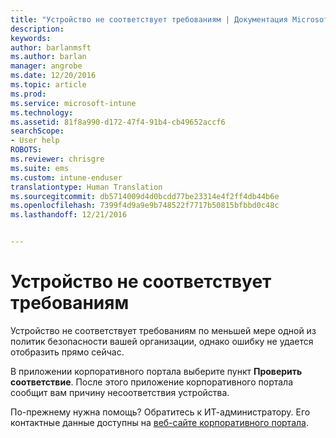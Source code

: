 ```yaml
---
title: "Устройство не соответствует требованиям | Документация Microsoft"
description: 
keywords: 
author: barlanmsft
ms.author: barlan
manager: angrobe
ms.date: 12/20/2016
ms.topic: article
ms.prod: 
ms.service: microsoft-intune
ms.technology: 
ms.assetid: 81f8a990-d172-47f4-91b4-cb49652accf6
searchScope:
- User help
ROBOTS: 
ms.reviewer: chrisgre
ms.suite: ems
ms.custom: intune-enduser
translationtype: Human Translation
ms.sourcegitcommit: db5714009d4d0bcdd77be23314e4f2ff4db44b6e
ms.openlocfilehash: 7399f4d9a9e9b748522f7717b50815bfbbd0c48c
ms.lasthandoff: 12/21/2016


---
```


# <a name="your-device-is-noncompliant"></a>Устройство не соответствует требованиям

Устройство не соответствует требованиям по меньшей мере одной из политик безопасности вашей организации, однако ошибку не удается отобразить прямо сейчас.  

В приложении корпоративного портала выберите пункт **Проверить соответствие**. После этого приложение корпоративного портала сообщит вам причину несоответствия устройства. 

По-прежнему нужна помощь? Обратитесь к ИТ-администратору. Его контактные данные доступны на [веб-сайте корпоративного портала](http://portal.manage.microsoft.com).

